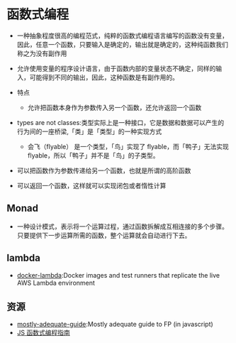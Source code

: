 # 函数式编程

* 一种抽象程度很高的编程范式，纯粹的函数式编程语言编写的函数没有变量，因此，任意一个函数，只要输入是确定的，输出就是确定的，这种纯函数我们称之为没有副作用

* 允许使用变量的程序设计语言，由于函数内部的变量状态不确定，同样的输入，可能得到不同的输出，因此，这种函数是有副作用的。

* 特点

  - 允许把函数本身作为参数传入另一个函数，还允许返回一个函数

* types are not classes:类型实际上是一种接口，它是数据和数据可以产生的行为间的一座桥梁,「类」是「类型」的一种实现方式

  - 会飞（flyable） 是一个类型，「鸟」实现了 flyable，而「鸭子」无法实现 flyable，所以「鸭子」并不是「鸟」的子类型。

* 可以把函数作为参数传递给另一个函数，也就是所谓的高阶函数

* 可以返回一个函数，这样就可以实现闭包或者惰性计算

## Monad

* 一种设计模式，表示将一个运算过程，通过函数拆解成互相连接的多个步骤。只要提供下一步运算所需的函数，整个运算就会自动进行下去。

## lambda

* [docker-lambda](https://github.com/lambci/docker-lambda):Docker images and test runners that replicate the live AWS Lambda environment

## 资源

* [mostly-adequate-guide](https://github.com/MostlyAdequate/mostly-adequate-guide):Mostly adequate guide to FP (in javascript)
* [JS 函数式编程指南](https://www.gitbook.com/book/llh911001/mostly-adequate-guide-chinese/details)

